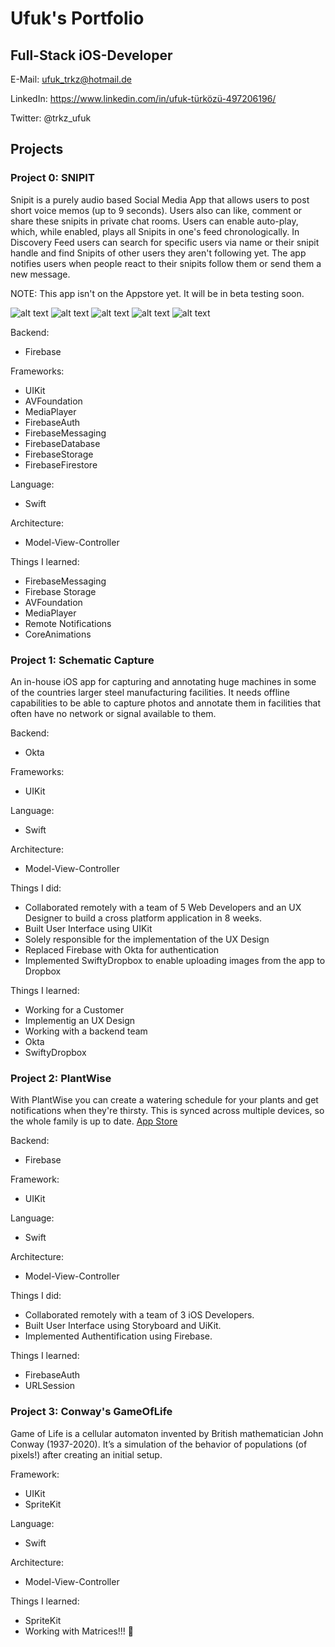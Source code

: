 # Ufuk's Portfolio

## Full-Stack iOS-Developer

E-Mail: ufuk_trkz@hotmail.de    

LinkedIn: https://www.linkedin.com/in/ufuk-türközü-497206196/   

Twitter: @trkz_ufuk

## Projects

### Project 0: SNIPIT

Snipit is a purely audio based Social Media App that allows users to post short voice memos (up to 9 seconds). Users also can like, comment or share these snipits in private chat rooms. Users can enable auto-play, which, while enabled, plays all Snipits in one's feed chronologically. In Discovery Feed users can search for specific users via name or their snipit handle and find Snipits of other users they aren't following yet.
The app notifies users when people react to their snipits follow them or send them a new message.

NOTE: This app isn't on the Appstore yet. It will be in beta testing soon.

![alt text](https://github.com/oezguenY/Portfolio_Projects/blob/main/images/snipit0.png?raw=true)
![alt text](https://github.com/oezguenY/Portfolio_Projects/blob/main/images/snipit1.png?raw=true)
![alt text](https://github.com/oezguenY/Portfolio_Projects/blob/main/images/snipit2.png?raw=true)
![alt text](https://github.com/oezguenY/Portfolio_Projects/blob/main/images/snipit3.png?raw=true)
![alt text](https://github.com/oezguenY/Portfolio_Projects/blob/main/images/snipit4.png?raw=true)

Backend:

- Firebase

Frameworks:

- UIKit
- AVFoundation
- MediaPlayer
- FirebaseAuth
- FirebaseMessaging
- FirebaseDatabase
- FirebaseStorage
- FirebaseFirestore

Language:

- Swift

Architecture:

- Model-View-Controller

Things I learned:

- FirebaseMessaging
- Firebase Storage
- AVFoundation
- MediaPlayer
- Remote Notifications
- CoreAnimations

### Project 1: Schematic Capture

An in-house iOS app for capturing and annotating huge machines in some of the countries larger steel manufacturing facilities. It needs offline capabilities to be able to capture photos and annotate them in facilities that often have no network or signal available to them.

Backend:

- Okta

Frameworks:

- UIKit

Language:

- Swift

Architecture:

- Model-View-Controller

Things I did:

- Collaborated remotely with a team of 5 Web Developers and an UX Designer to build a cross platform application in 8 weeks.
- Built User Interface using UIKit
- Solely responsible for the implementation of the UX Design
- Replaced Firebase with Okta for authentication
- Implemented SwiftyDropbox to enable uploading images from the app to Dropbox

Things I learned:

- Working for a Customer
- Implementig an UX Design
- Working with a backend team
- Okta
- SwiftyDropbox

### Project 2: PlantWise

With PlantWise you can create a watering schedule for your plants and get notifications when they're thirsty. This is synced across multiple devices, so the whole family is up to date.
[App Store](https://apps.apple.com/de/app/plantwise/id1497953084)

Backend:

- Firebase

Framework:

- UIKit

Language:

- Swift

Architecture:

- Model-View-Controller

Things I did:

- Collaborated remotely with a team of 3 iOS Developers.
- Built User Interface using Storyboard and UiKit.
- Implemented Authentification using Firebase.

Things I learned:
- FirebaseAuth
- URLSession

### Project 3: Conway's GameOfLife

Game of Life is a cellular automaton invented by British mathematician John Conway (1937-2020). It’s a simulation of the behavior of populations (of pixels!) after creating an initial setup.

Framework:

- UIKit
- SpriteKit

Language:

- Swift

Architecture:

- Model-View-Controller

Things I learned:

- SpriteKit
- Working with Matrices!!! 🤯

